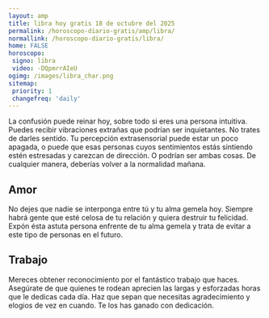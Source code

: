 ```yaml
---
layout: amp
title: libra hoy gratis 18 de octubre del 2025 
permalink: /horoscopo-diario-gratis/amp/libra/
normallink: /horoscopo-diario-gratis/libra/
home: FALSE
horoscopo:
 signo: libra
 video: -DQpmrrAIeU
ogimg: /images/libra_char.png
sitemap:
 priority: 1
 changefreq: 'daily'
---
```



La confusión puede reinar hoy, sobre todo si eres una persona intuitiva. Puedes recibir vibraciones extrañas que podrían ser inquietantes. No trates de darles sentido. Tu percepción extrasensorial puede estar un poco apagada, o puede que esas personas cuyos sentimientos estás sintiendo estén estresadas y carezcan de dirección. O podrían ser ambas cosas. De cualquier manera, deberías volver a la normalidad mañana.

## Amor

No dejes que nadie se interponga entre tú y tu alma gemela hoy. Siempre habrá gente que esté celosa de tu relación y quiera destruir tu felicidad. Expón ésta astuta persona enfrente de tu alma gemela y trata de evitar a este tipo de personas en el futuro.

## Trabajo

Mereces obtener reconocimiento por el fantástico trabajo que haces. Asegúrate de que quienes te rodean aprecien las largas y esforzadas horas que le dedicas cada día. Haz que sepan que necesitas agradecimiento y elogios de vez en cuando. Te los has ganado con dedicación.